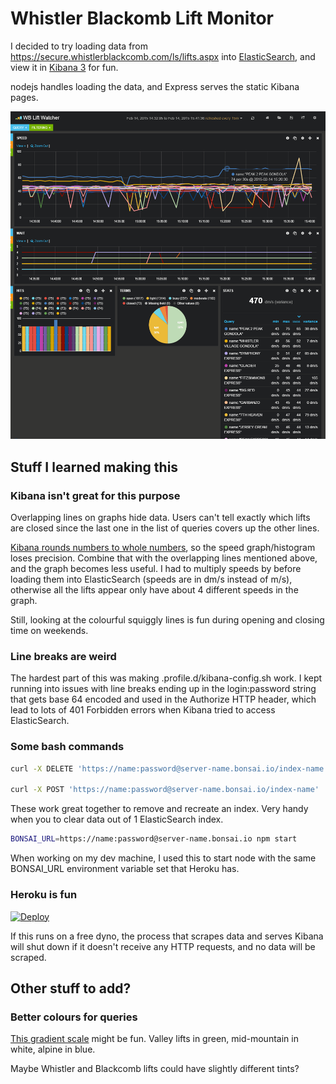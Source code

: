 Whistler Blackomb Lift Monitor
================

I decided to try loading data from https://secure.whistlerblackcomb.com/ls/lifts.aspx into [ElasticSearch](http://www.elasticsearch.org/), and view it in [Kibana 3](http://www.elasticsearch.org/overview/kibana/) for fun.

nodejs handles loading the data, and Express serves the static Kibana pages.

![WB Lift Monitor Screenshot](screenshot.png?raw=true)

Stuff I learned making this
----------------

### Kibana isn't great for this purpose

Overlapping lines on graphs hide data. Users can't tell exactly which lifts are closed since the last one in the list of queries covers up the other lines.

[Kibana rounds numbers to whole numbers](https://github.com/elasticsearch/kibana/issues/697), so the speed graph/histogram loses precision. Combine that with the overlapping lines mentioned above, and the graph becomes less useful. I had to multiply speeds by before loading them into ElasticSearch (speeds are in dm/s instead of m/s), otherwise all the lifts appear only have about 4 different speeds in the graph.

Still, looking at the colourful squiggly lines is fun during opening and closing time on weekends.

### Line breaks are weird

The hardest part of this was making .profile.d/kibana-config.sh work. I kept running into issues with line breaks ending up in the login:password string that gets base 64 encoded and used in the Authorize HTTP header, which lead to lots of 401 Forbidden errors when Kibana tried to access ElasticSearch.

### Some bash commands

```bash
curl -X DELETE 'https://name:password@server-name.bonsai.io/index-name'

curl -X POST 'https://name:password@server-name.bonsai.io/index-name'
```

These work great together to remove and recreate an index. Very handy when you to clear data out of 1 ElasticSearch index.

```bash
BONSAI_URL=https://name:password@server-name.bonsai.io npm start
```
When working on my dev machine, I used this to start node with the same BONSAI_URL environment variable set that Heroku has.



### Heroku is fun

[![Deploy](https://www.herokucdn.com/deploy/button.png)](https://heroku.com/deploy?template=https://github.com/adamsullovey/whistler-blackcomb-kibana-lift-monitor)

If this runs on a free dyno, the process that scrapes data and serves Kibana will shut down if it doesn't receive any HTTP requests, and no data will be scraped.

Other stuff to add?
-------

### Better colours for queries

[This gradient scale](http://gka.github.io/palettes/#colors=forestgreen,white,skyblue|steps=26|bez=0|coL=0) might be fun. Valley lifts in green, mid-mountain in white, alpine in blue.

Maybe Whistler and Blackcomb lifts could have slightly different tints?